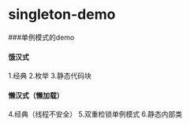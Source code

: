 # singleton-demo

###单例模式的demo
#### 饿汉式
1.经典
2.枚举
3.静态代码块
#### 懒汉式（懒加载）
4.经典（线程不安全）
5.双重检锁单例模式
6.静态内部类
